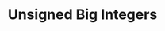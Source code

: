 ---
has_children: false
layout: default
title: Unsigned Big Integers
parent: Data Types
grand_parent: Protocol
nav_order: 6
---